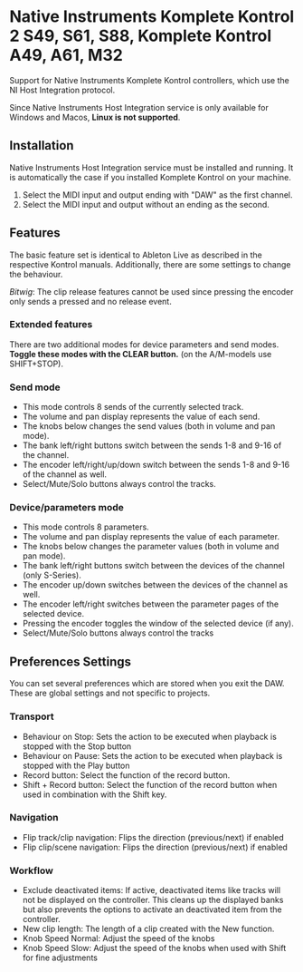 # Native Instruments Komplete Kontrol 2 S49, S61, S88, Komplete Kontrol A49, A61, M32

Support for Native Instruments Komplete Kontrol controllers, which use the NI Host Integration protocol.

Since Native Instruments Host Integration service is only available for Windows and Macos, **Linux is not supported**.

## Installation

Native Instruments Host Integration service must be installed and running. It is automatically the case
if you installed Komplete Kontrol on your machine.

1. Select the MIDI input and output ending with "DAW" as the first channel.
2. Select the MIDI input and output without an ending as the second.

## Features

The basic feature set is identical to Ableton Live as described in the respective Kontrol manuals.
Additionally, there are some settings to change the behaviour.

*Bitwig*: The clip release features cannot be used since pressing the encoder only sends a pressed and no release event.

### Extended features

There are two additional modes for device parameters and send modes. **Toggle these modes with the CLEAR button.** (on the A/M-models use SHIFT+STOP).

### Send mode

* This mode controls 8 sends of the currently selected track.
* The volume and pan display represents the value of each send.
* The knobs below changes the send values (both in volume and pan mode).
* The bank left/right buttons switch between the sends 1-8 and 9-16 of the channel.
* The encoder left/right/up/down switch between the sends 1-8 and 9-16 of the channel as well.
* Select/Mute/Solo buttons always control the tracks.

### Device/parameters mode

* This mode controls 8 parameters.
* The volume and pan display represents the value of each parameter.
* The knobs below changes the parameter values (both in volume and pan mode).
* The bank left/right buttons switch between the devices of the channel (only S-Series).
* The encoder up/down switches between the devices of the channel as well.
* The encoder left/right switches between the parameter pages of the selected device.
* Pressing the encoder toggles the window of the selected device (if any).
* Select/Mute/Solo buttons always control the tracks

## Preferences Settings

You can set several preferences which are stored when you exit the DAW. These are global settings and not specific to projects.

### Transport

* Behaviour on Stop: Sets the action to be executed when playback is stopped with the Stop button
* Behaviour on Pause: Sets the action to be executed when playback is stopped with the Play button
* Record button: Select the function of the record button.
* Shift + Record button: Select the function of the record button when used in combination with the Shift key.

### Navigation

* Flip track/clip navigation: Flips the direction (previous/next) if enabled
* Flip clip/scene navigation: Flips the direction (previous/next) if enabled

### Workflow

* Exclude deactivated items: If active, deactivated items like tracks will not be displayed on the controller. This cleans up the displayed banks but also prevents the options to activate an deactivated item from the controller.
* New clip length: The length of a clip created with the New function.
* Knob Speed Normal: Adjust the speed of the knobs
* Knob Speed Slow: Adjust the speed of the knobs when used with Shift for fine adjustments

<div style="page-break-after: always; visibility: hidden"> 
\pagebreak 
</div>
